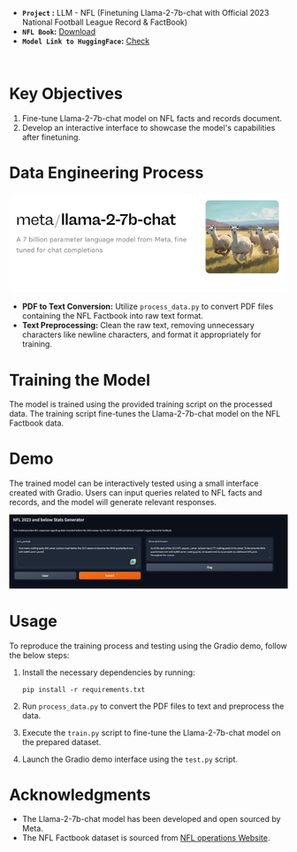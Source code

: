- **`Project` :** LLM - NFL (Finetuning Llama-2-7b-chat with Official 2023
National Football League Record
& FactBook) 
- **`NFL Book`:** [Download](https://operations.nfl.com/media/nppjkdp1/2023-record-and-fact-book.pdf)
- **`Model Link to HuggingFace`:** [Check](https://huggingface.co/meta-llama/Llama-2-7b-chat-hf)
<br/>

# Key Objectives
1. Fine-tune Llama-2-7b-chat model on NFL facts and records document.
2. Develop an interactive interface to showcase the model's capabilities after finetuning.

# Data Engineering Process
![Llama-2-7b-chat Model by meta](data/Llama2.JPG)

- **PDF to Text Conversion:** Utilize `process_data.py` to convert PDF files containing the NFL Factbook into raw text format.
- **Text Preprocessing:** Clean the raw text, removing unnecessary characters like newline characters, and format it appropriately for training.

# Training the Model
The model is trained using the provided training script on the processed data. The training script fine-tunes the Llama-2-7b-chat model on the NFL Factbook data.

# Demo
The trained model can be interactively tested using a small interface created with Gradio. Users can input queries related to NFL facts and records, and the model will generate relevant responses.

![Gradio Demo](data\gradio.demo.JPG)

# Usage
To reproduce the training process and testing using the Gradio demo, follow the below steps:

1. Install the necessary dependencies by running:
    ```
    pip install -r requirements.txt
    ```
2. Run `process_data.py` to convert the PDF files to text and preprocess the data.

3. Execute the `train.py` script to fine-tune the Llama-2-7b-chat model on the prepared dataset.

4. Launch the Gradio demo interface using the `test.py` script.

# Acknowledgments
- The Llama-2-7b-chat model has been developed and open sourced by Meta.
- The NFL Factbook dataset is sourced from [NFL operations Website](https://operations.nfl.com/media/nppjkdp1/2023-record-and-fact-book.pdf).


